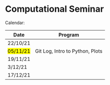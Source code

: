 # Computational Seminar

Calendar:

| Date                 | Program                             |
| -------------------- | ----------------------------------- |
| 22/10/21             |                                     |
| <mark>05/11/21</mark> | Git Log, Intro to Python, Plots |
| 19/11/21             |                                     |
| 3/12/21              |                                     |
| 17/12/21             |                                     |
